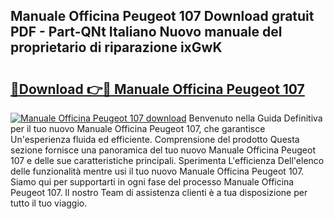 ## Manuale Officina Peugeot 107 Download gratuit PDF - Part-QNt Italiano Nuovo manuale del proprietario di riparazione ixGwK

# <h2><a href="http://dffxyiq.blite.top/?on=Manuale+Officina+Peugeot+107">🔗Download 👉🔴 Manuale Officina Peugeot 107</a></h2>

[![Manuale Officina Peugeot 107 download](https://i.imgur.com/lujVjoI.png)](http://dffxyiq.blite.top/?on=Manuale+Officina+Peugeot+107)
Benvenuto nella Guida Definitiva per il tuo nuovo Manuale Officina Peugeot 107, che garantisce Un'esperienza fluida ed efficiente. Comprensione del prodotto Questa sezione fornisce una panoramica del tuo nuovo Manuale Officina Peugeot 107 e delle sue caratteristiche principali. Sperimenta L'efficienza Dell'elenco delle funzionalità mentre usi il tuo nuovo Manuale Officina Peugeot 107. Siamo qui per supportarti in ogni fase del processo Manuale Officina Peugeot 107. Il nostro Team di assistenza clienti è a tua disposizione per tutto il tuo viaggio.
